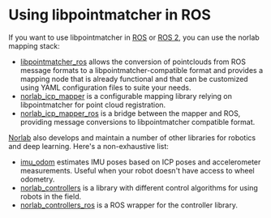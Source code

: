 # Using libpointmatcher in ROS

If you want to use libpointmatcher in [ROS](http://www.ros.org/) or [ROS 2](https://docs.ros.org/en/iron/index.html), you can use the norlab mapping stack:

+ [libpointmatcher_ros](https://github.com/norlab-ulaval/libpointmatcher_ros) allows the conversion of pointclouds from ROS message formats to a libpointmatcher-compatible format and provides a mapping node that is already functional and that can be customized using YAML configuration files to suite your needs.
+ [norlab_icp_mapper](https://github.com/norlab-ulaval/norlab_icp_mapper) is a configurable mapping library relying on libpointmatcher for point cloud registration.
+ [norlab_icp_mapper_ros](https://github.com/norlab-ulaval/norlab_icp_mapper_ros) is a bridge between the mapper and ROS, providing message conversions to libpointmatcher compatible format.

[Norlab](https://github.com/norlab-ulaval/) also develops and maintain a number of other libraries for robotics and deep learning. Here's a non-exhaustive list:

+ [imu_odom](https://github.com/norlab-ulaval/imu_odom) estimates IMU poses based on ICP poses and accelerometer measurements. Useful when your robot doesn't have access to wheel odometry.
+ [norlab_controllers](https://github.com/norlab-ulaval/norlab_controllers) is a library with different control algorithms for using robots in the field.
+ [norlab_controllers_ros](https://github.com/norlab-ulaval/norlab_controllers_ros) is a ROS wrapper for the controller library.